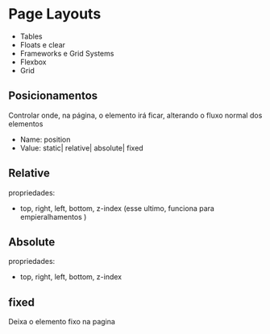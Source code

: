 # Page Layouts

- Tables 
- Floats e clear
- Frameworks e Grid Systems
- Flexbox   
- Grid

## Posicionamentos 

Controlar onde, na página, o elemento irá ficar, alterando o fluxo normal dos elementos

- Name: position
- Value: static| relative| absolute| fixed

## Relative 

propriedades: 
- top, right, left, bottom, z-index (esse ultimo, funciona para empieralhamentos )

## Absolute
 
propriedades: 
- top, right, left, bottom, z-index

## fixed
Deixa o elemento fixo na pagina 

